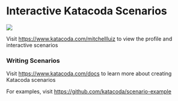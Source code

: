 # Interactive Katacoda Scenarios

[![](http://shields.katacoda.com/katacoda/mitchellluiz/count.svg)](https://www.katacoda.com/mitchellluiz "Get your profile on Katacoda.com")

Visit https://www.katacoda.com/mitchellluiz to view the profile and interactive scenarios

### Writing Scenarios
Visit https://www.katacoda.com/docs to learn more about creating Katacoda scenarios

For examples, visit https://github.com/katacoda/scenario-example

